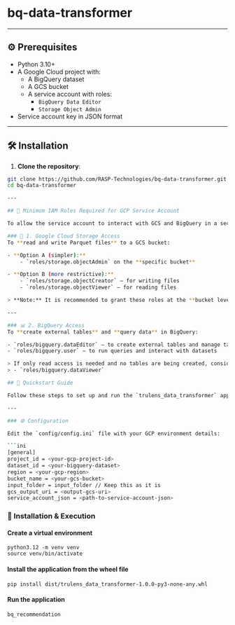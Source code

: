 # bq-data-transformer

---

## ⚙️ Prerequisites

- Python 3.10+
- A Google Cloud project with:
    - A BigQuery dataset
    - A GCS bucket
    - A service account with roles:
        - `BigQuery Data Editor`
        - `Storage Object Admin`
- Service account key in JSON format

---

## 🛠️ Installation

1. **Clone the repository**:

```bash
git clone https://github.com/RASP-Technologies/bq-data-transformer.git
cd bq-data-transformer

---

## 📜 Minimum IAM Roles Required for GCP Service Account

To allow the service account to interact with GCS and BigQuery in a secure, least-privilege way, assign the following roles:

### 📁 1. Google Cloud Storage Access
To **read and write Parquet files** to a GCS bucket:

- **Option A (simpler):**
    - `roles/storage.objectAdmin` on the **specific bucket**

- **Option B (more restrictive):**
    - `roles/storage.objectCreator` – for writing files
    - `roles/storage.objectViewer` – for reading files

> **Note:** It is recommended to grant these roles at the **bucket level** rather than project-wide.

---

### 📊 2. BigQuery Access
To **create external tables** and **query data** in BigQuery:

- `roles/bigquery.dataEditor` – to create external tables and manage table metadata
- `roles/bigquery.user` – to run queries and interact with datasets

> If only read access is needed and no tables are being created, consider using:
> - `roles/bigquery.dataViewer`

## 🧪 Quickstart Guide

Follow these steps to set up and run the `trulens_data_transformer` application.

---

### ⚙️ Configuration

Edit the `config/config.ini` file with your GCP environment details:

```ini
[general]
project_id = <your-gcp-project-id>
dataset_id = <your-bigquery-dataset>
region = <your-gcp-region>
bucket_name = <your-gcs-bucket>
input_folder = input_folder // Keep this as it is
gcs_output_uri = <output-gcs-uri>
service_account_json = <path-to-service-account-json>
```
### 🚀 Installation & Execution

#### Create a virtual environment
```
python3.12 -m venv venv
source venv/bin/activate
```

#### Install the application from the wheel file
```pip install dist/trulens_data_transformer-1.0.0-py3-none-any.whl```

#### Run the application
```bq_recommendation```



